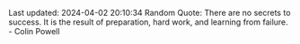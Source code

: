 Last updated: 2024-04-02 20:10:34
Random Quote: There are no secrets to success. It is the result of preparation, hard work, and learning from failure. - Colin Powell